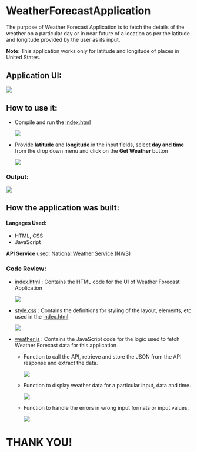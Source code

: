 # WeatherForecastApplication

The purpose of Weather Forecast Application is to fetch the details of the weather on a particular day or in near future of a location as per the latitude and longitude provided by the user as its input.

**Note**: This application works only for latitude and longitude of places in United States.

## Application UI:

![](./images/WeatherForecastApp.png)

## How to use it:

- Compile and run the [index.html](./src/index.html)

  ![](./images/index.png)

- Provide **latitude** and **longitude** in the input fields, select **day and time** from the drop down menu and click on the **Get Weather** button

  ![](./images/Steps.png)

### Output:

![](./images/output.png)

## How the application was built:

#### Langages Used:

- HTML, CSS
- JavaScript

**API Service** used: [National Weather Service (NWS)](https://www.weather.gov/documentation/services-web-api&sa=D&source=calendar&ust=1641768438693965&usg=AOvVaw3OWCV8Z2DjkIpuF6eXz_L2)

### Code Review:

- [index.html](./src/index.html) : Contains the HTML code for the UI of Weather Forecast Application

  ![](./images/indexcode.png)

- [style.css](./src/style.css) : Contains the definitions for styling of the layout, elements, etc used in the [index.html](./index.html)

  ![](./images/css.png)

- [weather.js](./src/weather.js) : Contains the JavaScript code for the logic used to fetch Weather Forecast data for this application

  - Function to call the API, retrieve and store the JSON from the API response and extract the data.

    ![](./images/APIresponse.png)

  - Function to display weather data for a particular input, data and time.

    ![](./images/displayWeather.png)

  - Function to handle the errors in wrong input formats or input values.

    ![](./images/errorHandling.png)

# THANK YOU!
